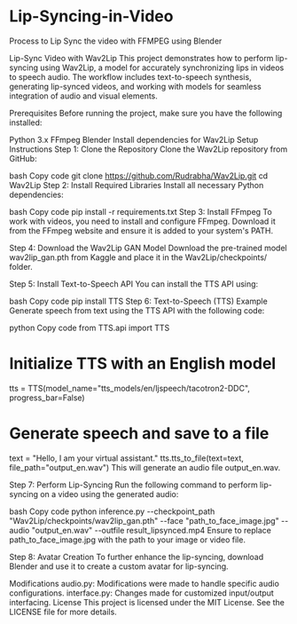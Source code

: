 # Lip-Syncing-in-Video
Process to Lip Sync the video with FFMPEG using Blender



Lip-Sync Video with Wav2Lip
This project demonstrates how to perform lip-syncing using Wav2Lip, a model for accurately synchronizing lips in videos to speech audio. The workflow includes text-to-speech synthesis, generating lip-synced videos, and working with models for seamless integration of audio and visual elements.

Prerequisites
Before running the project, make sure you have the following installed:

Python 3.x
FFmpeg
Blender
Install dependencies for Wav2Lip
Setup Instructions
Step 1: Clone the Repository
Clone the Wav2Lip repository from GitHub:

bash
Copy code
git clone https://github.com/Rudrabha/Wav2Lip.git
cd Wav2Lip
Step 2: Install Required Libraries
Install all necessary Python dependencies:

bash
Copy code
pip install -r requirements.txt
Step 3: Install FFmpeg
To work with videos, you need to install and configure FFmpeg. Download it from the FFmpeg website and ensure it is added to your system's PATH.

Step 4: Download the Wav2Lip GAN Model
Download the pre-trained model wav2lip_gan.pth from Kaggle and place it in the Wav2Lip/checkpoints/ folder.

Step 5: Install Text-to-Speech API
You can install the TTS API using:

bash
Copy code
pip install TTS
Step 6: Text-to-Speech (TTS) Example
Generate speech from text using the TTS API with the following code:

python
Copy code
from TTS.api import TTS

# Initialize TTS with an English model
tts = TTS(model_name="tts_models/en/ljspeech/tacotron2-DDC", progress_bar=False)

# Generate speech and save to a file
text = "Hello, I am your virtual assistant."
tts.tts_to_file(text=text, file_path="output_en.wav")
This will generate an audio file output_en.wav.

Step 7: Perform Lip-Syncing
Run the following command to perform lip-syncing on a video using the generated audio:

bash
Copy code
python inference.py --checkpoint_path "Wav2Lip/checkpoints/wav2lip_gan.pth" --face "path_to_face_image.jpg" --audio "output_en.wav" --outfile result_lipsynced.mp4
Ensure to replace path_to_face_image.jpg with the path to your image or video file.

Step 8: Avatar Creation
To further enhance the lip-syncing, download Blender and use it to create a custom avatar for lip-syncing.

Modifications
audio.py: Modifications were made to handle specific audio configurations.
interface.py: Changes made for customized input/output interfacing.
License
This project is licensed under the MIT License. See the LICENSE file for more details.
